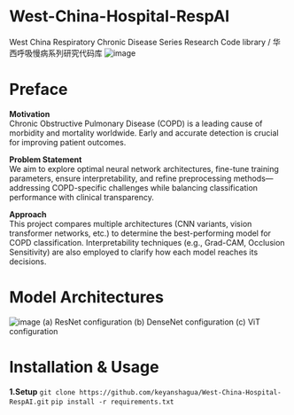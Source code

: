 # West-China-Hospital-RespAI
West China Respiratory Chronic Disease Series Research Code library / 华西呼吸慢病系列研究代码库
![image](https://github.com/user-attachments/assets/53706556-56f3-4bd3-bc34-dd3374af4d85)
# Preface
**Motivation**  
Chronic Obstructive Pulmonary Disease (COPD) is a leading cause of morbidity and mortality worldwide. Early and accurate detection is crucial for improving patient outcomes.

**Problem Statement**  
We aim to explore optimal neural network architectures, fine-tune training parameters, ensure interpretability, and refine preprocessing methods—addressing COPD-specific challenges while balancing classification performance with clinical transparency.

**Approach**  
This project compares multiple architectures (CNN variants, vision transformer networks, etc.) to determine the best-performing model for COPD classification. Interpretability techniques (e.g., Grad-CAM, Occlusion Sensitivity) are also employed to clarify how each model reaches its decisions.

# Model Architectures
![image](https://github.com/user-attachments/assets/0dfaec3f-93f8-493a-86ad-7ab451dd8b5d)
    (a) ResNet configuration (b) DenseNet configuration (c) ViT configuration
# Installation & Usage
**1.Setup**
`git clone https://github.com/keyanshagua/West-China-Hospital-RespAI.git`
`pip install -r requirements.txt`
